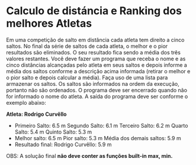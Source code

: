 # Calculo de distáncia e Ranking dos melhores Atletas

Em uma competição de salto em distância cada atleta tem direito a cinco saltos. No final da série de saltos de cada atleta, o melhor e o pior resultados são eliminados.
O seu resultado fica sendo a média dos três valores restantes.
Você deve fazer um programa que receba o nome e as cinco distâncias alcançadas pelo atleta em seus saltos e depois informe a média dos saltos conforme a descrição acima informada (retirar o melhor e o pior salto e depois calcular a média).
Faça uso de uma lista para armazenar os saltos. Os saltos são informados na ordem da execução, portanto não são ordenados. O programa deve ser encerrado quando não for informado o nome do atleta. A saída do programa deve ser conforme o exemplo abaixo:

**Atleta: Rodrigo Curvêllo**

* Primeiro Salto: 6.5 m Segundo Salto: 6.1 m Terceiro Salto: 6.2 m Quarto Salto: 5.4 m Quinto Salto: 5.3 m
* Melhor salto: 6.5 m Pior salto: 5.3 m Média dos demais saltos: 5.9 m
* Resultado final: Rodrigo Curvêllo: 5.9 m






OBS: A solução final **não deve conter as funções built-in max, min.**
